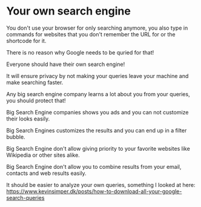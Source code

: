 # Your own search engine

You don't use your browser for only searching anymore, you also type in commands for websites that you don't remember the URL for or the shortcode for it.

There is no reason why Google needs to be quried for that!

Everyone should have their own search engine!

It will ensure privacy by not making your queries leave your machine and make searching faster.

Any big search engine company learns a lot about you from your queries, you should protect that!

Big Search Engine companies shows you ads and you can not customize their looks easily.

Big Search Engines customizes the results and you can end up in a filter bubble.

Big Search Engine don't allow giving priority to your favorite websites like Wikipedia or other sites alike.

Big Search Engine don't allow you to combine results from your email, contacts and web results easily.

It should be easier to analyze your own queries, something I looked at here: https://www.kevinsimper.dk/posts/how-to-download-all-your-google-search-queries
